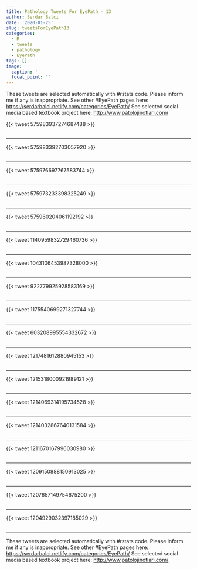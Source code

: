 ```yaml
---
title: Pathology Tweets For EyePath - 13
author: Serdar Balci
date: '2020-01-25'
slug: tweetsForEyePath13
categories:
  - R
  - tweets
  - pathology
  - EyePath
tags: []
image:
  caption: ''
  focal_point: ''
---
```



These tweets are selected automatically with #rstats code. Please inform me if any is inappropriate.
See other #EyePath pages here: https://serdarbalci.netlify.com/categories/EyePath/ 
See selected social media based textbook project here: http://www.patolojinotlari.com/

{{< tweet 575983937274687488 >}}
<br>
<br>
<hr>
{{< tweet 575983392703057920 >}}
<br>
<br>
<hr>
{{< tweet 575976697767583744 >}}
<br>
<br>
<hr>
{{< tweet 575973233398325249 >}}
<br>
<br>
<hr>
{{< tweet 575960204061192192 >}}
<br>
<br>
<hr>
{{< tweet 1140959832729460736 >}}
<br>
<br>
<hr>
{{< tweet 1043106453987328000 >}}
<br>
<br>
<hr>
{{< tweet 922779925928583169 >}}
<br>
<br>
<hr>
{{< tweet 1175540699271327744 >}}
<br>
<br>
<hr>
{{< tweet 603208995554332672 >}}
<br>
<br>
<hr>
{{< tweet 1217481612880945153 >}}
<br>
<br>
<hr>
{{< tweet 1215318000921989121 >}}
<br>
<br>
<hr>
{{< tweet 1214069314195734528 >}}
<br>
<br>
<hr>
{{< tweet 1214032867640131584 >}}
<br>
<br>
<hr>
{{< tweet 1211670167996030980 >}}
<br>
<br>
<hr>
{{< tweet 1209150888150913025 >}}
<br>
<br>
<hr>
{{< tweet 1207657149754675200 >}}
<br>
<br>
<hr>
{{< tweet 1204929032397185029 >}}
<br>
<br>
<hr>


These tweets are selected automatically with #rstats code. Please inform me if any is inappropriate.
See other #EyePath pages here: https://serdarbalci.netlify.com/categories/EyePath/ 
See selected social media based textbook project here: http://www.patolojinotlari.com/
